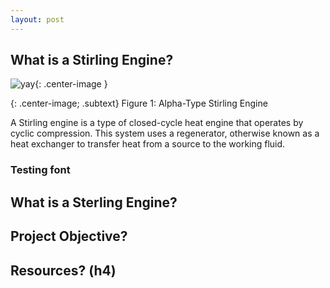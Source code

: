 ```yaml
---
layout: post
---
```


## What is a Stirling Engine?
![yay](https://eliaswheatfall.github.io/SterlingEngineOne/assets/stirling-engine.gif){: .center-image }

{: .center-image; .subtext}
Figure 1: Alpha-Type Stirling Engine

A Stirling engine is a type of closed-cycle heat engine that operates by cyclic compression. This system uses a regenerator, otherwise known as a heat exchanger to transfer heat from a source to the working fluid.




### Testing font
## What is a Sterling Engine?

## Project Objective?


## Resources? (h4)
